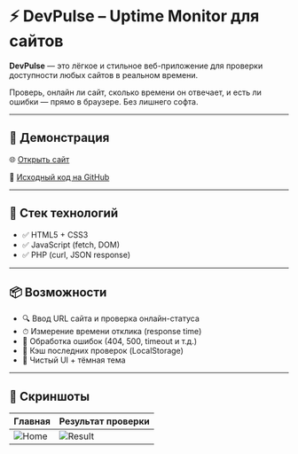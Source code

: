 # ⚡ DevPulse – Uptime Monitor для сайтов

**DevPulse** — это лёгкое и стильное веб-приложение для проверки доступности любых сайтов в реальном времени.

Проверь, онлайн ли сайт, сколько времени он отвечает, и есть ли ошибки — прямо в браузере. Без лишнего софта.

---

## 🚀 Демонстрация

🌐 [Открыть сайт](https://dev-pulse-vert.vercel.app/)

📂 [Исходный код на GitHub](https://github.com/DeCryptMan/DevPulse)

---

## 🧰 Стек технологий

- ✅ HTML5 + CSS3
- ✅ JavaScript (fetch, DOM)
- ✅ PHP (curl, JSON response)

---

## 📦 Возможности

- 🔍 Ввод URL сайта и проверка онлайн-статуса
- ⏱ Измерение времени отклика (response time)
- 🧱 Обработка ошибок (404, 500, timeout и т.д.)
- 🧠 Кэш последних проверок (LocalStorage)
- 🎯 Чистый UI + тёмная тема

---

## 📸 Скриншоты

| Главная | Результат проверки |
|--------|---------------------|
| ![Home](screenshots/home.png) | ![Result](screenshots/result.png) |
